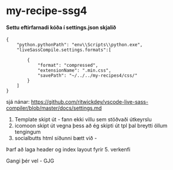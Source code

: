 # my-recipe-ssg4

#### Settu eftirfarnadi kóða í settings.json skjalið

```
{
    "python.pythonPath": "env\\Scripts\\python.exe",
    "liveSassCompile.settings.formats":[

        {
            "format": "compressed",
            "extensionName": ".min.css",
            "savePath": "~/../../my-recipes4/css/"
        }
    ]
}

```
sjá nánar:  https://github.com/ritwickdey/vscode-live-sass-compiler/blob/master/docs/settings.md

1. Template skipt út - fann ekki villu sem stöðvaði útkeyrslu
2. icomoon skipt út vegna þess að ég skipti út tpl þal breytti öllum tengingum
3. socialbutts html síðunni bætt við -

Þarf að laga header og index layout fyrir 5. verkenfi

Gangi þér vel - GJG